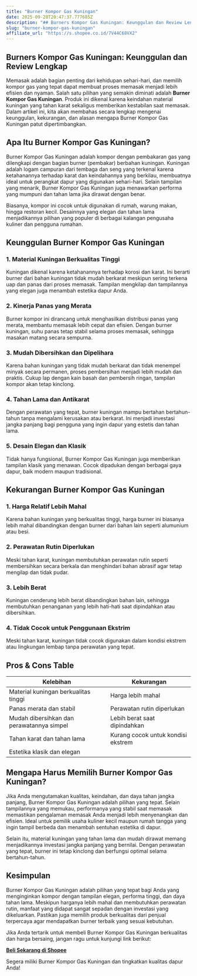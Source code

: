 ```yaml
---
title: "Burner Kompor Gas Kuningan"
date: 2025-09-28T20:47:37.777685Z
description: "## Burners Kompor Gas Kuningan: Keunggulan dan Review Lengkap..."
slug: "burner-kompor-gas-kuningan"
affiliate_url: "https://s.shopee.co.id/7V44C68VX2"
---
```

## Burners Kompor Gas Kuningan: Keunggulan dan Review Lengkap

Memasak adalah bagian penting dari kehidupan sehari-hari, dan memilih kompor gas yang tepat dapat membuat proses memasak menjadi lebih efisien dan nyaman. Salah satu pilihan yang semakin diminati adalah **Burner Kompor Gas Kuningan**. Produk ini dikenal karena keindahan material kuningan yang tahan karat sekaligus memberikan kestabilan saat memasak. Dalam artikel ini, kita akan membahas secara lengkap mengenai keunggulan, kekurangan, dan alasan mengapa Burner Kompor Gas Kuningan patut dipertimbangkan.

## Apa Itu Burner Kompor Gas Kuningan?

Burner Kompor Gas Kuningan adalah kompor dengan pembakaran gas yang dilengkapi dengan bagian burner (pembakar) berbahan kuningan. Kuningan adalah logam campuran dari tembaga dan seng yang terkenal karena ketahanannya terhadap karat dan keindahannya yang berkilau, membuatnya ideal untuk perangkat dapur yang digunakan sehari-hari. Selain tampilan yang menarik, Burner Kompor Gas Kuningan juga menawarkan performa yang mumpuni dan tahan lama jika dirawat dengan benar.

Biasanya, kompor ini cocok untuk digunakan di rumah, warung makan, hingga restoran kecil. Desainnya yang elegan dan tahan lama menjadikannya pilihan yang populer di berbagai kalangan pengusaha kuliner dan pengguna rumahan.

## Keunggulan Burner Kompor Gas Kuningan

### 1. Material Kuningan Berkualitas Tinggi

Kuningan dikenal karena ketahanannya terhadap korosi dan karat. Ini berarti burner dari bahan kuningan tidak mudah berkarat meskipun sering terkena uap dan panas dari proses memasak. Tampilan mengkilap dan tampilannya yang elegan juga menambah estetika dapur Anda.

### 2. Kinerja Panas yang Merata

Burner kompor ini dirancang untuk menghasilkan distribusi panas yang merata, membantu memasak lebih cepat dan efisien. Dengan burner kuningan, suhu panas tetap stabil selama proses memasak, sehingga masakan matang secara sempurna.

### 3. Mudah Dibersihkan dan Dipelihara

Karena bahan kuningan yang tidak mudah berkarat dan tidak menempel minyak secara permanen, proses pembersihan menjadi lebih mudah dan praktis. Cukup lap dengan kain basah dan pembersih ringan, tampilan kompor akan tetap kinclong.

### 4. Tahan Lama dan Antikarat

Dengan perawatan yang tepat, burner kuningan mampu bertahan bertahun-tahun tanpa mengalami kerusakan atau berkarat. Ini menjadi investasi jangka panjang bagi pengguna yang ingin dapur yang estetis dan tahan lama.

### 5. Desain Elegan dan Klasik

Tidak hanya fungsional, Burner Kompor Gas Kuningan juga memberikan tampilan klasik yang menawan. Cocok dipadukan dengan berbagai gaya dapur, baik modern maupun tradisional.

## Kekurangan Burner Kompor Gas Kuningan

### 1. Harga Relatif Lebih Mahal

Karena bahan kuningan yang berkualitas tinggi, harga burner ini biasanya lebih mahal dibandingkan dengan burner dari bahan lain seperti alumunium atau besi.

### 2. Perawatan Rutin Diperlukan

Meski tahan karat, kuningan membutuhkan perawatan rutin seperti membersihkan secara berkala dan menghindari bahan abrasif agar tetap mengilap dan tidak pudar.

### 3. Lebih Berat

Kuningan cenderung lebih berat dibandingkan bahan lain, sehingga membutuhkan penanganan yang lebih hati-hati saat dipindahkan atau dibersihkan.

### 4. Tidak Cocok untuk Penggunaan Ekstrim

Meski tahan karat, kuningan tidak cocok digunakan dalam kondisi ekstrem atau lingkungan lembap tanpa perawatan yang tepat.

## Pros & Cons Table

| Kelebihan                               | Kekurangan                                |
|----------------------------------------|------------------------------------------|
| Material kuningan berkualitas tinggi | Harga lebih mahal                      |
| Panas merata dan stabil               | Perawatan rutin diperlukan             |
| Mudah dibersihkan dan perawatannya simpel | Lebih berat saat dipindahkan            |
| Tahan karat dan tahan lama            | Kurang cocok untuk kondisi ekstrem     |
| Estetika klasik dan elegan            |                                       |

## Mengapa Harus Memilih Burner Kompor Gas Kuningan?

Jika Anda mengutamakan kualitas, keindahan, dan daya tahan jangka panjang, Burner Kompor Gas Kuningan adalah pilihan yang tepat. Selain tampilannya yang memukau, performanya yang stabil saat memasak memastikan pengalaman memasak Anda menjadi lebih menyenangkan dan efisien. Ideal untuk pemilik usaha kuliner kecil maupun rumah tangga yang ingin tampil berbeda dan menambah sentuhan estetika di dapur.

Selain itu, material kuningan yang tahan lama dan mudah dirawat memang menjadikannya investasi jangka panjang yang bernilai. Dengan perawatan yang tepat, burner ini tetap kinclong dan berfungsi optimal selama bertahun-tahun.

## Kesimpulan

Burner Kompor Gas Kuningan adalah pilihan yang tepat bagi Anda yang menginginkan kompor dengan tampilan elegan, performa tinggi, dan daya tahan lama. Meskipun harganya lebih mahal dan membutuhkan perawatan rutin, manfaat yang didapat sangat sepadan dengan investasi yang dikeluarkan. Pastikan juga memilih produk berkualitas dari penjual terpercaya agar mendapatkan burner terbaik yang sesuai kebutuhan.

Jika Anda tertarik untuk membeli Burner Kompor Gas Kuningan berkualitas dan harga bersaing, jangan ragu untuk kunjungi link berikut: 

[**Beli Sekarang di Shopee**](https://s.shopee.co.id/7V44C68VX2)

Segera miliki Burner Kompor Gas Kuningan dan tingkatkan kualitas dapur Anda!